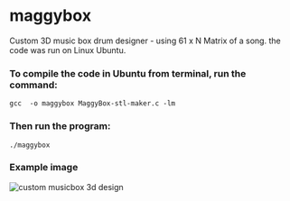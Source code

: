 # maggybox
Custom 3D music box drum designer - using 61 x N Matrix of a song.
the code was run on Linux Ubuntu.
### To compile the code in Ubuntu from terminal, run the command:
```gcc  -o maggybox MaggyBox-stl-maker.c -lm```

### Then run the program:
```./maggybox```
### Example image
![custom musicbox 3d design](https://github.com/litehacker/maggybox/blob/master/custom%20music%20box%20drum%203D%20design%20maker-%20maggybox.png)
